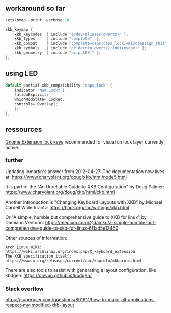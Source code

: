 

## workaround so far

```csharp
setxkbmap -print -verbose 10

xkb_keymap {
	xkb_keycodes  { include "evdev+aliases(qwertz)"	};
	xkb_types     { include "complete"	};
	xkb_compat    { include "complete+caps(caps_lock)+misc(assign_shift_left_action)+level5(level5_lock)"	};
	xkb_symbols   { include "pc+de(neo_qwertz)+inet(evdev)"	};
	xkb_geometry  { include "pc(pc105)"	};
};
```

## using LED

```csharp
default partial xkb_compatibility "caps_lock" {
    indicator "Num Lock" {
	!allowExplicit;
	whichModState= Locked;
	controls= Overlay1;
    };
};
```

## ressources

[Gnome Extension lock keys](https://extensions.gnome.org/extension/36/lock-keys/) recommended for visual
on lock layer currently active.

### further

Updating iomartin's answer from 2012-04-27: The documentation now lives at: https://www.charvolant.org/doug/xkb/html/node5.html

It is part of the "An Unreliable Guide to XKB Configuration" by Doug Palmer: https://www.charvolant.org/doug/xkb/html/xkb.html

Another introduction is "Changing Keyboard Layouts with XKB" by Michael Cardell Widerkrantz: https://hack.org/mc/writings/xkb.html

Or "A simple, humble but comprehensive guide to XKB for linux" by Damiano Venturin: https://medium.com/@damko/a-simple-humble-but-comprehensive-guide-to-xkb-for-linux-6f1ad5e13450

Other sources of information:

    Arch Linux Wiki: https://wiki.archlinux.org/index.php/X_keyboard_extension
    The XKB specification itself: https://www.x.org/releases/current/doc/kbproto/xkbproto.html

There are also tools to assist with generating a layout configuration, like kbdgen: https://divvun.github.io/kbdgen/


### Stack overflow

https://superuser.com/questions/801611/how-to-make-all-applications-respect-my-modified-xkb-layout
